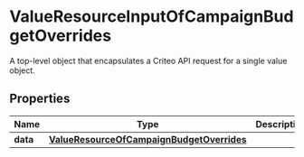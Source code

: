 

# ValueResourceInputOfCampaignBudgetOverrides

A top-level object that encapsulates a Criteo API request for a single value object.

## Properties

| Name | Type | Description | Notes |
|------------ | ------------- | ------------- | -------------|
|**data** | [**ValueResourceOfCampaignBudgetOverrides**](ValueResourceOfCampaignBudgetOverrides.md) |  |  [optional] |



